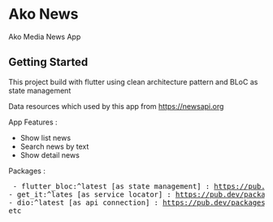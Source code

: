 # Ako News

Ako Media News App

## Getting Started

This project build with flutter using clean architecture pattern and BLoC as state management 

Data resources which used by this app from https://newsapi.org

App Features :
<ul>
<li>Show list news</li>
<li>Search news by text</li>
<li>Show detail news</li>
</ul>
    

Packages :
    <pre>
    - flutter_bloc:^latest
        [as state management] : https://pub.dev/packages/flutter_bloc
    - get_it:^lates
        [as service locator] : https://pub.dev/packages/get_it
    - dio:^latest
        [as api connection] : https://pub.dev/packages/dio
    - etc
    </pre>


